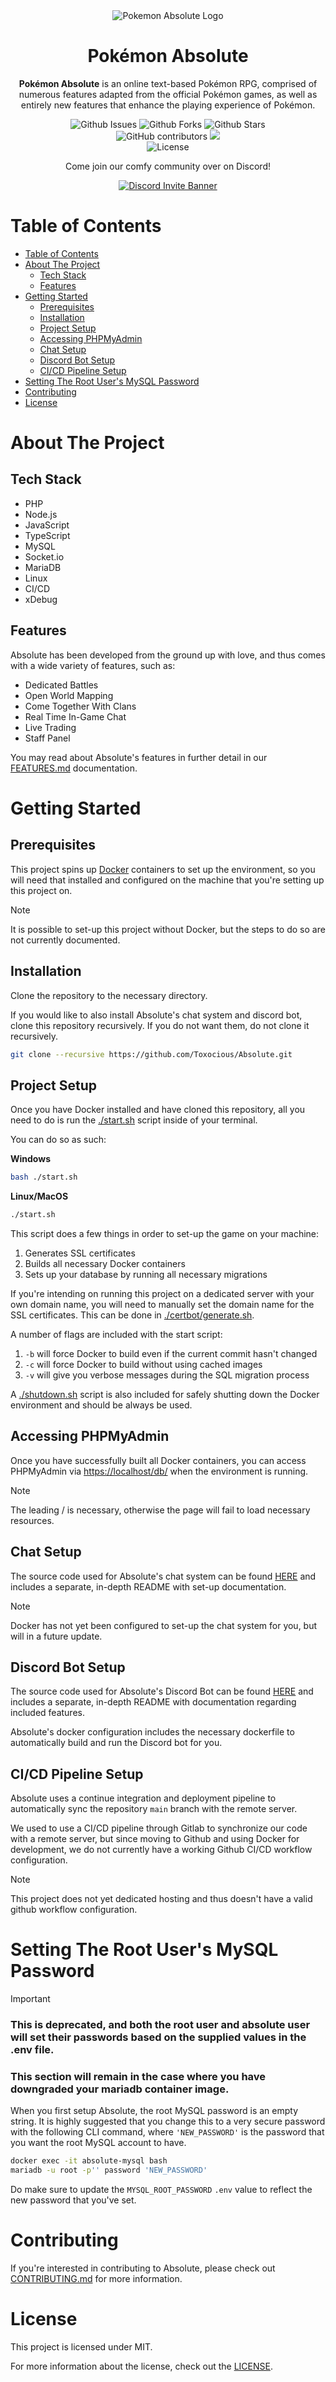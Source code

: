 <div align="center">
  <img src="./app/images/Assets/banner.png" title="Pokemon Absolute Logo" alt="Pokemon Absolute Logo" />
  <h1 align="center">Pok&eacute;mon Absolute</h1>

  **Pok&eacute;mon Absolute** is an online text-based Pok&eacute;mon RPG, comprised of numerous features adapted from the official Pok&eacute;mon games, as well as entirely new features that enhance the playing experience of Pok&eacute;mon.

  <img alt="Github Issues" src="https://img.shields.io/github/issues/Toxocious/Absolute?style=for-the-badge&logo=appveyor" />
  <img alt="Github Forks" src="https://img.shields.io/github/forks/Toxocious/Absolute?style=for-the-badge&logo=appveyor" />
  <img alt="Github Stars" src="https://img.shields.io/github/stars/Toxocious/Absolute?style=for-the-badge&logo=appveyor" />
  <br />

  <img alt="GitHub contributors" src="https://img.shields.io/github/contributors/Toxocious/Absolute?style=for-the-badge">
    <a href="https://visitorbadge.io/status?path=https%3A%2F%2Fgithub.com%2FToxocious%2FAbsolute">
    <img src="https://api.visitorbadge.io/api/visitors?path=https%3A%2F%2Fgithub.com%2FToxocious%2FAbsolute&label=Views&countColor=%234a618f&labelStyle=upper" />
  </a>
  <br />

  <img alt="License" src="https://img.shields.io/github/license/Toxocious/Absolute?style=for-the-badge&logo=appveyor" />

  Come join our comfy community over on Discord!

  <a href="https://discord.gg/SHnvbsS" target="_blank">
    <img src="https://discord.com/api/guilds/269182206621122560/widget.png?style=banner2" alt="Discord Invite Banner" />
  </a>
</div>



# Table of Contents
- [Table of Contents](#table-of-contents)
- [About The Project](#about-the-project)
  - [Tech Stack](#tech-stack)
  - [Features](#features)
- [Getting Started](#getting-started)
  - [Prerequisites](#prerequisites)
  - [Installation](#installation)
  - [Project Setup](#project-setup)
  - [Accessing PHPMyAdmin](#accessing-phpmyadmin)
  - [Chat Setup](#chat-setup)
  - [Discord Bot Setup](#discord-bot-setup)
  - [CI/CD Pipeline Setup](#cicd-pipeline-setup)
- [Setting The Root User's MySQL Password](#setting-the-root-users-mysql-password)
- [Contributing](#contributing)
- [License](#license)



# About The Project
## Tech Stack
- PHP
- Node.js
- JavaScript
- TypeScript
- MySQL
- Socket.io
- MariaDB
- Linux
- CI/CD
- xDebug

## Features
Absolute has been developed from the ground up with love, and thus comes with a wide variety of features, such as:

- Dedicated Battles
- Open World Mapping
- Come Together With Clans
- Real Time In-Game Chat
- Live Trading
- Staff Panel

You may read about Absolute's features in further detail in our [FEATURES.md](docs/FEATURES.md) documentation.



# Getting Started
## Prerequisites
This project spins up [Docker](https://www.docker.com/get-started/) containers to set up the environment, so you will need that installed and configured on the machine that you're setting up this project on.

> [!NOTE]
> It is possible to set-up this project without Docker, but the steps to do so are not currently documented.

## Installation
Clone the repository to the necessary directory.

If you would like to also install Absolute's chat system and discord bot, clone this repository recursively. If you do not want them, do not clone it recursively.

```bash
git clone --recursive https://github.com/Toxocious/Absolute.git
```

## Project Setup
Once you have Docker installed and have cloned this repository, all you need to do is run the [./start.sh](start.sh) script inside of your terminal.

You can do so as such:

**Windows**
```sh
bash ./start.sh
```

**Linux/MacOS**
```sh
./start.sh
```

This script does a few things in order to set-up the game on your machine:
1. Generates SSL certificates
2. Builds all necessary Docker containers
3. Sets up your database by running all necessary migrations

If you're intending on running this project on a dedicated server with your own domain name, you will need to manually set the domain name for the SSL certificates. This can be done in [./certbot/generate.sh](certbot/generate.sh).

A number of flags are included with the start script:
1. `-b` will force Docker to build even if the current commit hasn't changed
2. `-c` will force Docker to build without using cached images
3. `-v` will give you verbose messages during the SQL migration process

A [./shutdown.sh](./shutdown.sh) script is also included for safely shutting down the Docker environment and should be always be used.


## Accessing PHPMyAdmin
Once you have successfully built all Docker containers, you can access PHPMyAdmin via [https://localhost/db/](https://localhost/db/) when the environment is running.

> [!NOTE]
> The leading / is necessary, otherwise the page will fail to load necessary resources.

## Chat Setup
The source code used for Absolute's chat system can be found [HERE](https://github.com/Toxocious/Absolute-Chat) and includes a separate, in-depth README with set-up documentation.

> [!NOTE]
> Docker has not yet been configured to set-up the chat system for you, but will in a future update.

## Discord Bot Setup
The source code used for Absolute's Discord Bot can be found [HERE](https://github.com/Toxocious/Absolute-Discord-Bot) and includes a separate, in-depth README with documentation regarding included features.

Absolute's docker configuration includes the necessary dockerfile to automatically build and run the Discord bot for you.

## CI/CD Pipeline Setup
Absolute uses a continue integration and deployment pipeline to automatically sync the repository ``main`` branch with the remote server.

We used to use a CI/CD pipeline through Gitlab to synchronize our code with a remote server, but since moving to Github and using Docker for development, we do not currently have a working Github CI/CD workflow configuration.

> [!NOTE]
> This project does not yet dedicated hosting and thus doesn't have a valid github workflow configuration.



# Setting The Root User's MySQL Password
> [!IMPORTANT]
> ### This is deprecated, and both the root user and absolute user will set their passwords based on the supplied values in the .env file.
> ### This section will remain in the case where you have downgraded your mariadb container image.

When you first setup Absolute, the root MySQL password is an empty string. It is highly suggested that you change this to a very secure password with the following CLI command, where `'NEW_PASSWORD'` is the password that you want the root MySQL account to have.

```sh
docker exec -it absolute-mysql bash
mariadb -u root -p'' password 'NEW_PASSWORD'
```

Do make sure to update the `MYSQL_ROOT_PASSWORD` `.env` value to reflect the new password that you've set.



# Contributing
If you're interested in contributing to Absolute, please check out [CONTRIBUTING.md](docs/CONTRIBUTING.md) for more information.



# License
This project is licensed under MIT.

For more information about the license, check out the [LICENSE](LICENSE).
